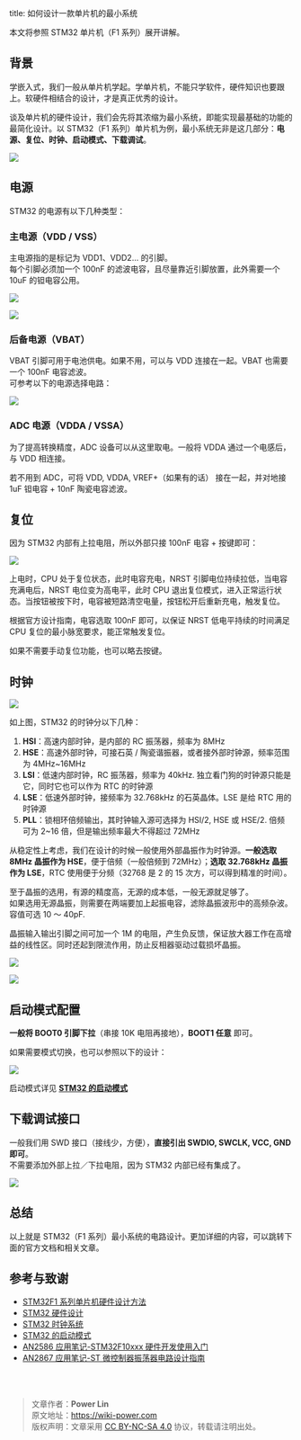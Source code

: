 title: 如何设计一款单片机的最小系统

本文将参照 STM32 单片机（F1 系列）展开讲解。

## 背景

学嵌入式，我们一般从单片机学起。学单片机，不能只学软件，硬件知识也要跟上。软硬件相结合的设计，才是真正优秀的设计。

谈及单片机的硬件设计，我们会先将其浓缩为最小系统，即能实现最基础的功能的最简化设计。以 STM32（F1 系列）单片机为例，最小系统无非是这几部分：**电源、复位、时钟、启动模式、下载调试**。

![](https://wiki-media-1253965369.cos.ap-guangzhou.myqcloud.com/img/20200605234144.jpg)

## 电源

STM32 的电源有以下几种类型：

### 主电源（VDD / VSS）

主电源指的是标记为 VDD1、VDD2... 的引脚。  
每个引脚必须加一个 100nF 的滤波电容，且尽量靠近引脚放置，此外需要一个 10uF 的钽电容公用。

![](https://wiki-media-1253965369.cos.ap-guangzhou.myqcloud.com/img/20200605163136.png)

![](https://wiki-media-1253965369.cos.ap-guangzhou.myqcloud.com/img/20200605163204.png)

### 后备电源（VBAT）

VBAT 引脚可用于电池供电。如果不用，可以与 VDD 连接在一起。VBAT 也需要一个 100nF 电容滤波。  
可参考以下的电源选择电路：

![](https://wiki-media-1253965369.cos.ap-guangzhou.myqcloud.com/img/20200605163337.jpg)

### ADC 电源（VDDA / VSSA）

为了提高转换精度，ADC 设备可以从这里取电。一般将 VDDA 通过一个电感后， 与 VDD 相连接。

若不用到 ADC，可将 VDD, VDDA, VREF+（如果有的话） 接在一起，并对地接 1uF 钽电容 + 10nF 陶瓷电容滤波。

## 复位

因为 STM32 内部有上拉电阻，所以外部只接 100nF 电容 + 按键即可：

![](https://wiki-media-1253965369.cos.ap-guangzhou.myqcloud.com/img/20200605163429.png)

上电时，CPU 处于复位状态，此时电容充电，NRST 引脚电位持续拉低，当电容充满电后，NRST 电位变为高电平，此时 CPU 退出复位模式，进入正常运行状态。当按钮被按下时，电容被短路清空电量，按钮松开后重新充电，触发复位。

根据官方设计指南，电容选取 100nF 即可，以保证 NRST 低电平持续的时间满足 CPU 复位的最小脉宽要求，能正常触发复位。

如果不需要手动复位功能，也可以略去按键。

## 时钟

![](https://wiki-media-1253965369.cos.ap-guangzhou.myqcloud.com/img/20200605155729.png)

如上图，STM32 的时钟分以下几种：

1. **HSI**：高速内部时钟，是内部的 RC 振荡器，频率为 8MHz
2. **HSE**：高速外部时钟，可接石英 / 陶瓷谐振器，或者接外部时钟源，频率范围为 4MHz~16MHz
3. **LSI**：低速内部时钟，RC 振荡器，频率为 40kHz. 独立看门狗的时钟源只能是它，同时它也可以作为 RTC 的时钟源
4. **LSE**：低速外部时钟，接频率为 32.768kHz 的石英晶体。LSE 是给 RTC 用的时钟源
5. **PLL**：锁相环倍频输出，其时钟输入源可选择为 HSI/2, HSE 或 HSE/2. 倍频可为 2~16 倍，但是输出频率最大不得超过 72MHz

从稳定性上考虑，我们在设计的时候一般使用外部晶振作为时钟源。**一般选取 8MHz 晶振作为 HSE**，便于倍频（一般倍频到 72MHz）；**选取 32.768kHz 晶振作为 LSE**，RTC 使用便于分频（32768 是 2 的 15 次方，可以得到精准的时间）。

至于晶振的选用，有源的精度高，无源的成本低，一般无源就足够了。  
如果选用无源晶振，则需要在两端要加上起振电容，滤除晶振波形中的高频杂波。容值可选 10 ～ 40pF.

晶振输入输出引脚之间可加一个 1M 的电阻，产生负反馈，保证放大器工作在高增益的线性区。同时还起到限流作用，防止反相器驱动过载损坏晶振。

![](https://wiki-media-1253965369.cos.ap-guangzhou.myqcloud.com/img/20200605171011.png)

![](https://wiki-media-1253965369.cos.ap-guangzhou.myqcloud.com/img/20200612130149.jpg)

## 启动模式配置

**一般将 BOOT0 引脚下拉**（串接 10K 电阻再接地），**BOOT1 任意** 即可。

如果需要模式切换，也可以参照以下的设计：

![](https://wiki-media-1253965369.cos.ap-guangzhou.myqcloud.com/img/20200605163537.png)

启动模式详见 [**STM32 的启动模式**](STM32的启动模式)

## 下载调试接口

一般我们用 SWD 接口（接线少，方便），**直接引出 SWDIO, SWCLK, VCC, GND 即可**。  
不需要添加外部上拉／下拉电阻，因为 STM32 内部已经有集成了。

![](https://wiki-media-1253965369.cos.ap-guangzhou.myqcloud.com/img/20200605170741.png)

## 总结

以上就是 STM32（F1 系列）最小系统的电路设计。更加详细的内容，可以跳转下面的官方文档和相关文章。

## 参考与致谢

- [STM32F1 系列单片机硬件设计方法](https://blog.csdn.net/Creative_Team/article/details/80006705?utm_medium=distribute.pc_relevant.none-task-blog-BlogCommendFromMachineLearnPai2-7&depth_1-utm_source=distribute.pc_relevant.none-task-blog-BlogCommendFromMachineLearnPai2-7)
- [STM32 硬件设计](https://cedar-renjun.github.io/2015/12/12/STM32-Hardware-Design/)
- [STM32 时钟系统](http://blog.chinaunix.net/uid-24219701-id-4081961.html)
- [STM32 的启动模式](STM32的启动模式)
- [AN2586 应用笔记-STM32F10xxx 硬件开发使用入门](https://wiki-media-1253965369.cos.ap-guangzhou.myqcloud.com/doc/AN2586%E5%BA%94%E7%94%A8%E7%AC%94%E8%AE%B0-STM32F10xxx%E7%A1%AC%E4%BB%B6%E5%BC%80%E5%8F%91%E4%BD%BF%E7%94%A8%E5%85%A5%E9%97%A8.pdf)
- [AN2867 应用笔记-ST 微控制器振荡器电路设计指南](https://wiki-media-1253965369.cos.ap-guangzhou.myqcloud.com/doc/AN2867%E5%BA%94%E7%94%A8%E7%AC%94%E8%AE%B0-ST%E5%BE%AE%E6%8E%A7%E5%88%B6%E5%99%A8%E6%8C%AF%E8%8D%A1%E5%99%A8%E7%94%B5%E8%B7%AF%E8%AE%BE%E8%AE%A1%E6%8C%87%E5%8D%97.pdf)

<br />

<br />

> 文章作者：**Power Lin**  
> 原文地址：<https://wiki-power.com>  
> 版权声明：文章采用 [CC BY-NC-SA 4.0](https://creativecommons.org/licenses/by/4.0/deed.zh) 协议，转载请注明出处。
